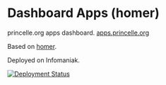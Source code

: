 # Dashboard Apps (homer)

princelle.org apps dashboard.
[apps.princelle.org](https://apps.princelle.org)

Based on [homer](https://github.com/bastienwirtz/homer).

Deployed on Infomaniak.

[![Deployment Status](https://github.com/ThePrincelle/apps-dashboard/actions/workflows/main.yml/badge.svg)](https://github.com/ThePrincelle/apps-dashboard/actions/workflows/main.yml)